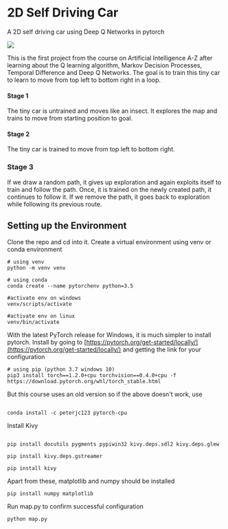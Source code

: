 
# 2D Self Driving Car

A 2D self driving car using Deep Q Networks in pytorch

<img src="https://github.com/xalkan/2DSelfDrivingCar/blob/master/output.gif" />

This is the first project from the course on Artificial Intelligence A-Z after learning about the Q learning algorithm, Markov Decision Processes, Temporal Difference and Deep Q Networks.
The goal is to train this tiny car to learn to move from top left to bottom right in a loop.

#### Stage 1
The tiny car is untrained and moves like an insect. It explores the map and trains to move from starting position to goal.
#### Stage 2
The tiny car is trained to move from top left to bottom right.
### Stage 3
If we draw a random path, it gives up exploration and again exploits itself to train and follow the path. Once, it is trained on the newly created path, it continues to follow it. If we remove the path, it goes back to exploration while following its previous route.

  

## Setting up the Environment

Clone the repo and cd into it.
Create a virtual environment using venv or conda environment
```
# using venv
python -m venv venv

# using conda
conda create --name pytorchenv python=3.5

#activate env on windows
venv/scripts/activate

#activate env on linux
venv/bin/activate
```  

With the latest PyTorch release for Windows, it is much simpler to install pytorch.
Install by going to [https://pytorch.org/get-started/locally/](https://pytorch.org/get-started/locally/) and getting the link for your configuration

```
# using pip (python 3.7 windows 10)
pip3 install torch==1.2.0+cpu torchvision==0.4.0+cpu -f https://download.pytorch.org/whl/torch_stable.html

```
But this course uses an old version so if the above doesn't work, use

```

conda install -c peterjc123 pytorch-cpu

```

  

Install Kivy

```

pip install docutils pygments pypiwin32 kivy.deps.sdl2 kivy.deps.glew

pip install kivy.deps.gstreamer

pip install kivy

```

  

Apart from these, matplotlib and numpy should be installed

    pip install numpy matplotlib

  

Run map.py to confirm successful configuration

    python map.py
